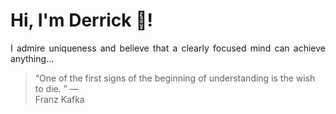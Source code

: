 # Hi, I'm Derrick 👋!
<p align="justify">I admire uniqueness and believe that a clearly focused mind can achieve anything...</p> 
<!-- #quote-start -->
<blockquote>&ldquo;One of the first signs of the beginning of understanding is the wish to die. &rdquo; &mdash; <footer>Franz Kafka</footer></blockquote>
<!-- #quote-end -->
